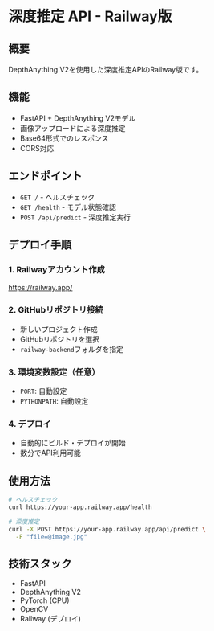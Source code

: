 # 深度推定 API - Railway版

## 概要
DepthAnything V2を使用した深度推定APIのRailway版です。

## 機能
- FastAPI + DepthAnything V2モデル
- 画像アップロードによる深度推定
- Base64形式でのレスポンス
- CORS対応

## エンドポイント
- `GET /` - ヘルスチェック
- `GET /health` - モデル状態確認
- `POST /api/predict` - 深度推定実行

## デプロイ手順

### 1. Railwayアカウント作成
https://railway.app/

### 2. GitHubリポジトリ接続
- 新しいプロジェクト作成
- GitHubリポジトリを選択
- `railway-backend`フォルダを指定

### 3. 環境変数設定（任意）
- `PORT`: 自動設定
- `PYTHONPATH`: 自動設定

### 4. デプロイ
- 自動的にビルド・デプロイが開始
- 数分でAPI利用可能

## 使用方法
```bash
# ヘルスチェック
curl https://your-app.railway.app/health

# 深度推定
curl -X POST https://your-app.railway.app/api/predict \
  -F "file=@image.jpg"
```

## 技術スタック
- FastAPI
- DepthAnything V2
- PyTorch (CPU)
- OpenCV
- Railway (デプロイ)